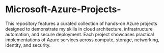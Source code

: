 # Microsoft-Azure-Projects-
This repository features a curated collection of hands-on Azure projects designed to demonstrate my skills in cloud architecture, infrastructure automation, and secure deployment. Each project showcases practical implementations of Azure services across compute, storage, networking, identity, and security. 
